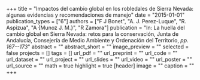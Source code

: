 +++
title = "Impactos del cambio global en los robledales de Sierra Nevada: algunas evidencias y recomendaciones de manejo"
date = "2015-01-01"
publication_types = ["6"]
authors = ["F J Bonet", "A. J. Perez-Luque", "R. Aspizua", "A {Munoz J. M.}", "R Zamora"]
publication = "In: La huella del cambio global en Sierra Nevada: retos para la conservación, Junta de Andalucía, Consejería de Medio Ambiente y Ordenación del Territorio, _pp. 167--173_"
abstract = ""
abstract_short = ""
image_preview = ""
selected = false
projects = []
tags = []
url_pdf = ""
url_preprint = ""
url_code = ""
url_dataset = ""
url_project = ""
url_slides = ""
url_video = ""
url_poster = ""
url_source = ""
math = true
highlight = true
[header]
image = ""
caption = ""
+++
